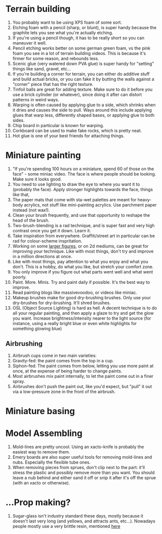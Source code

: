 # Terrain building
1. You probably want to be using XPS foam of some sort.
1. Etching foam with a pencil (sharp, or blunt), is super handy because the graphite lets you see what you're actually etching.
1. If you're using a pencil though, it has to be really short so you can maneuver it well.
1. Pencil etching works better on some german green foam, vs the pink foam you see in a lot of terrain building videos. This is because it's firmer for some reason, and rebounds less.
1. Scenic glue (very watered down PVA glue) is super handy for "setting" things like sand, gravel, etc...
1. If you're building a corner for terrain, you can either do additive stuff and build actual bricks, or you can fake it by butting the walls against a "corner" piece that has the right texture.
1. Tinfoil balls are great for adding texture. Make sure to do it before you use a brick cylinder (or whatever), since doing it after can distort patterns in weird ways.
1. Warping is often caused by applying glue to a side, which shrinks when it dries and causes the side to pull. Ways around this include applying glues that warp less, differently shaped bases, or applying glue to both sides.
1. Chip board in particular is known for warping.
1. Corkboard can be used to make fake rocks, which is pretty neat.
1. Hot glue is one of your best friends for attaching things.

# Miniature painting
1. "If you're spending 100 hours on a miniature, spend 60 of those on the face" - some miniac video. The face is where people should be looking. Make sure it looks good.
1. You need to use lighting to draw the eye to where you want it to (probably the face). Apply stronger highlights towards the face, things like that,
1. The paper mats that come with sta-wet palettes are meant for heavy-body acrylics, not stuff like mini-painting acrylics. Use parchment paper instead (not wax!).
1. Clean your brush frequently, and use that opportunity to reshape the head of the brush.
1. Two-brush-blending is a rad technique, and is super fast and very high contrast once you get it down. Learn it.
1. Take inspiration from everywhere. Graffiti/street art in particular can be rad for colour-scheme inspritation.
1. Working on some [larger figures](https://youtu.be/qqzqCC8RhXI?t=249), or on 2d mediums, can be great for improving your technique. Like with most things, don't try and improve in a million directions at once.
1. Like with most things, pay attention to what you enjoy and what you don't. This is a hobby, do what you like, but stretch your comfort zone.
1. You only improve if you figure out what parts went well and what went poorly.
1. Paint. More. Minis. Try and paint daily if possible. It's the best way to improve.
1. Read painting blogs like massivevoodoo, or videos like miniac.
1. Makeup brushes make for good dry-brushing brushes. Only use your dry-brushes for dry-brushing. It'll shred brushes.
1. OSL (Object Source Lighting) is hard as hell. A decent technique is to do all your regular painting, and then apply a glaze to try and get the glow you want. Increase brightness/intensity nearer to the light source (for instance, using a really bright blue or even white highlights for something glowing blue)


## Airbrushing
1. Airbrush cups come in two main varieties:
  1. Gravity-fed: the paint comes from the top in a cup.
  1. Siphon-fed: The paint comes from below, letting you use more paint at once, at the expense of being harder to change paints.
1. Most airbrushes mix paint internally, to let the paint come out in a finer spray.
1. Airbrushes don't push the paint out, like you'd expect, but "pull" it out via a low-pressure zone in the front of the airbrush.

# Miniature basing

# Model Assembling
1. Mold-lines are pretty uncool. Using an xacto-knife is probably the easiest way to remove them.
1. Emery boards are also super useful tools for removing mold-lines and nubs. Especially the flexible tube ones.
1. When removing pieces from sprues, don't clip next to the part: it'll stress the plastic and possibly remove more than you want. You should leave a nub behind and either sand it off or snip it after it's off the sprue (with an xacto or otherwise).

# ...Prop making?
1. Sugar-glass isn't industry standard these days, mostly because it doesn't last very long (and yellows, and attracts ants, etc...). Nowadays people mostly use a very brittle resin, mentioned [here](https://www.youtube.com/watch?v=1RVvgJD3vts)
